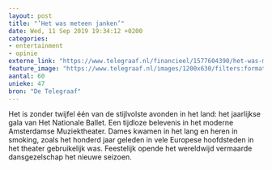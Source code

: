 ```yaml
---
layout: post
title: "’Het was meteen janken’"
date: Wed, 11 Sep 2019 19:34:12 +0200
categories: 
- entertainment 
- opinie 
externe_link: "https://www.telegraaf.nl/financieel/1577604390/het-was-meteen-janken"
feature_image: "https://www.telegraaf.nl/images/1200x630/filters:format(jpeg):quality(80)/cdn-kiosk-api.telegraaf.nl/5e522a1e-d4ba-11e9-a85c-0218eaf05005.jpg"
aantal: 60
unieke: 47
bron: "De Telegraaf"
---
```


<p class="intro">Het is zonder twijfel één van de stijlvolste avonden in het land: het jaarlijkse gala van Het Nationale Ballet. Een tijdloze belevenis in het moderne Amsterdamse Muziektheater. Dames kwamen in het lang en heren in smoking, zoals het honderd jaar geleden in vele Europese hoofdsteden in het theater gebruikelijk was. Feestelijk opende het wereldwijd vermaarde dansgezelschap het nieuwe seizoen.</p>
